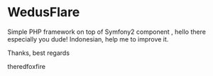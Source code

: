 WedusFlare
==========

Simple PHP framework on top of Symfony2 component , hello there especially you dude! Indonesian, help me to improve it.

Thanks, best regards

theredfoxfire
